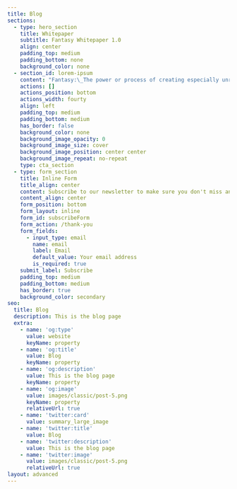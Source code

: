 ```yaml
---
title: Blog
sections:
  - type: hero_section
    title: Whitepaper
    subtitle: Fantasy Whitepaper 1.0
    align: center
    padding_top: medium
    padding_bottom: none
    background_color: none
  - section_id: lorem-ipsum
    content: "Fantasy:\_The power or process of creating especially unrealistic or improbable mental images in response to psychological need. Well what if I told you that now you can make your wildest fantasies become reality!\n\nHere at Fantasy you have the ability to do just that. We are a network that brings everyone together from all over the world where people can express themselves in any way, shape or form. If you wish to see a blond girl jump in a bathtub filled with chocolate than you can for the right price.\_\n\n## How does this work?\n\nOn our website and app (near future) we will be setting up pages where you may list ads totally for free where you maybe be offering an online service or may be looking for an online service. You will be able to negotiate the price of the service and when both parties have agreed then the contract between both parties will be made. You will be able to pay directly though our system at no cost using our Fantasy token. This is important to keep both parties protected and to guarantee of payment and service will be delivered. Both parties must have the minimum of the price of the service.\n\nFantasy tokens will be used to purchase services, running ads, making your profile more visible and buying merchandise.\n\nThere will be an NFT marketplace exclusive for Fantasy users.\n\nThe $FSY token has three functions that occur during each trade: Reflection, LP Acquisition, and Burn.\n\nFANTASY brings the most revolutionary mechanism to the BSC ecosystem: Earn $BNB by holding $FSY token\n\n## Benefits of holding Fantasy\n\nAfter you purchase $FSY you will automatically receive $FSY tokens in your wallet (2% of every transaction is taken and re-distributed to all $FSY holders, 2% of every transaction is taken and re-distributed to all $FSY holders. The burn address is also a holder; thus each transaction helps deflate the supply.)\n\nEarn $BNB by holding $FSY\n\n4% of every transaction is taken and re-distributed to all $FSY holders in $BNB\n\nThe BNB reward solely depends on the transaction volume of Fantasy “FSY”\n\nJoin us on our journey. Because this WILL be a WILD one!\n\n## Tokenomics\n\n5.2% -liquidity pool\_\n\n5% - distributed to top creators\_ who use fantasy platform it will be based on perks\n\n0.8% - Team\_\n\n30%\_ - Presale\n\n8%\_ - Seed sale\n\n5% - Marketing\_\n\n1%\_ - Distributed to fantasy users\_\n\n45%\_ - Burn\n\n\n## Burn\n\nWe will burn 45% of FSY.\_\n\nHaving burns controlled by the team and promotion based on achievements helps keep the community rewarded and informed.\_\n\nThe conditions of the manual burn and the amounts can be advertised and tracked.\_\n\nFantasy aims to implement a burn strategy that is beneficial and rewarding for those engaged for the long term.\_\n\nFurthermore, the total number of $FSY burned will be featured on our readout located on the website, allowing for further transparency in identifying the current circulating supply at any given point in time\n\n## Give away\n\n5% - distributed to top creators who use fantasy platform it will be based on perks\n\n## Earn BNB\n\nYou can collect $BNB by accessing the dashboard page (will be listed here when live).\n\n4% of every transaction is taken and re-distributed to all $FSY holders in $BNB.\n\nYou will have to wait for a specific duration called cycle (about one week) to collect your BNB reward.\n\nIf you continue to add more than 2% (threshHoldTopUpRate) of your $FSY balance during this waiting duration, the waiting duration will proportionally add up with the cycle.\_\n\n(If you sell $FSY, it does not affect your cycle)\n\nFor example, on the first day of your cycle, you add up more than 5% $FSY, you have to wait: 5%\\*7days = 8,4 hours more. That means you can collect BNB after seven days and 8,4 hours.\n\nBut if the threshHoldTopUpRate >= 100%, the waiting duration will add up max to 7 days.\n\nFor example, on the first day of your cycle, you add up more than 100% $FSY, you have to wait: 7 days more. That means you can collect BNB after 14 days.\n\nIt will prevent cheaters who try to add more $FSY at the end of each cycle.\n\n## Collect BNB Tax\n\nIf you collect more than 2 BNB, 20% will be used to buy back $FSY at the market price and burned immediately. This feature helps to deflate the supply and increase the price value of $FSY for long-term $FSY holders.\n\n## Transactional Tax\n\nWith $FSY, each transaction (buy/sell or wallet transfer) has a 10% tax where:\n\n4% of every transaction contributes towards automatically generating further liquidity on Pancake Swap, benefiting long-term for $FSY holders.\n\n4% of every transaction is taken and re-distributed to all $FSY holders in $BNB.\n\n2% of every transaction is taken and re-distributed to all $FSY holders. The burn address is also a holder. Thus, each transaction helps deflate the supply.\n\nIf a pool is staked, the Pool contract will be threaded as one of the holders, will receive the same as mentioned above. The Pool contract will receive the bonus manually.\n\n## Anti whale zone\n\nSo transactions (sell/buy and wallet transfer) that trade more than 0.05% of the total supply will be rejected. This will protect the price movement as well.\_\n\nFurthermore, whales who make a transfer (between 2 wallets) larger than 0,05% of the total supply will be charged 2 BNB. These 2 BNBs go straight to the BNB reward pool in\n\nThis feature prevents pump-dump-existing whales because they can destroy the project.\n\n## What is Zero Balance?\n\nWhen you sell all of your $FSY and your balance will be 0. Then you continue to buy $FSY again. Your next collectible date will be extended for 50 years.\n\nGood luck, your children can collect your BNB for you!\n\n## What should I do?\n\nIf you still want to collect your BNB, you can transfer your $FSY to another wallet.\n\nThen you can collect your BNB normally without waiting for over 50 years.\n\nRemember, 10% will be charged when you transfer between wallets.\n\nFurthermore, whales who make a transfer (between 2 wallets) larger than 0,05% of the total supply will be charged for 2 BNB. These 2 BNBs go straight to the BNB reward pool in\n\n## Automatic LP\n\nAs mentioned previously, as there is a 10% tax on each transaction, 4% gets added to the liquidity on PancakeSwap through the contract.\n\nThis liquidity becomes locked away and inaccessible, raising the price floor every time a transaction is made.\n\n## Road Map\n\n#### Phase 1\n\n*   Website and social media channels launch\n\n*   Marketing & partnership with influencers\n\n*   Private seed sale\n\n*   presale\n\n*   Pancakeswap launch\n\n*   Partnership rollout\n\n#### PHASE 2\n\n*   CoinMarketCap, CoinGecko & Blockfolio listing\n\n*   TechRate audit\n\n*   10.000 holders\n\n*   Onboarding our first model\n\n*   Website v2 Launch\n\n#### PHASE 3\n\n*   Release our own adult platform\n\n*   Disrupt the adult industry online\n\n*   Onboarding 20+ models\n\n*   Advanced marketing\n\n*   Fantasy Mobile App\n\n\n## Social Media&#xA;\n\nTelegram: <https://t.me/fantasycoinofficial>\n\nTwitter: [www.twitter.com/fantasycoin\\_](http://www.twitter.com/fantasycoin\\_)\n"
    actions: []
    actions_position: bottom
    actions_width: fourty
    align: left
    padding_top: medium
    padding_bottom: medium
    has_border: false
    background_color: none
    background_image_opacity: 0
    background_image_size: cover
    background_image_position: center center
    background_image_repeat: no-repeat
    type: cta_section
  - type: form_section
    title: Inline Form
    title_align: center
    content: Subscribe to our newsletter to make sure you don't miss anything.
    content_align: center
    form_position: bottom
    form_layout: inline
    form_id: subscribeForm
    form_action: /thank-you
    form_fields:
      - input_type: email
        name: email
        label: Email
        default_value: Your email address
        is_required: true
    submit_label: Subscribe
    padding_top: medium
    padding_bottom: medium
    has_border: true
    background_color: secondary
seo:
  title: Blog
  description: This is the blog page
  extra:
    - name: 'og:type'
      value: website
      keyName: property
    - name: 'og:title'
      value: Blog
      keyName: property
    - name: 'og:description'
      value: This is the blog page
      keyName: property
    - name: 'og:image'
      value: images/classic/post-5.png
      keyName: property
      relativeUrl: true
    - name: 'twitter:card'
      value: summary_large_image
    - name: 'twitter:title'
      value: Blog
    - name: 'twitter:description'
      value: This is the blog page
    - name: 'twitter:image'
      value: images/classic/post-5.png
      relativeUrl: true
layout: advanced
---
```

